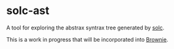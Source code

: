 # solc-ast

A tool for exploring the abstrax syntrax tree generated by [solc](https://github.com/ethereum/solidity).

This is a work in progress that will be incorporated into [Brownie](https://github.com/HyperLink-Technology/brownie).
